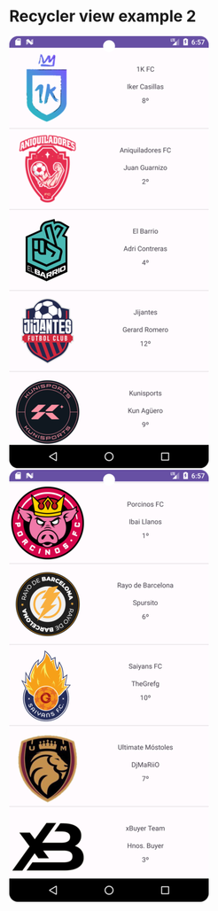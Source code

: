 # Recycler view example 2

![Imagen de una lista de equipos de la Kings League de fútbol](/screenshots/kings_league_teams_1.png)
![Imagen de una lista de equipos de la Kings League de fútbol](/screenshots/kings_league_teams_2.png)